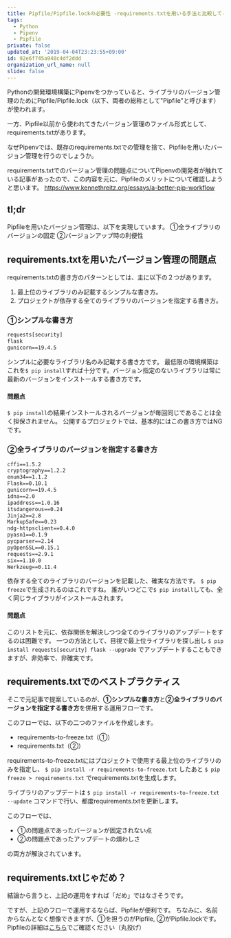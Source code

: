 ```yaml
---
title: Pipfile/Pipfile.lockの必要性 -requirements.txtを用いる手法と比較して-
tags:
  - Python
  - Pipenv
  - Pipfile
private: false
updated_at: '2019-04-04T23:23:55+09:00'
id: 92e6f745a940c4df2ddd
organization_url_name: null
slide: false
---
```

Pythonの開発環境構築にPipenvをつかっていると、ライブラリのバージョン管理のためにPipfile/Pipfile.lock（以下、両者の総称として"Pipfile"と呼びます）が使われます。

一方、Pipfile以前から使われてきたバージョン管理のファイル形式として、requirements.txtがあります。

なぜPipenvでは、既存のrequirements.txtでの管理を捨て、Pipfileを用いたバージョン管理を行うのでしょうか。

requirements.txtでのバージョン管理の問題点についてPipenvの開発者が触れている記事があったので、この内容を元に、Pipfileのメリットについて確認しようと思います。
https://www.kennethreitz.org/essays/a-better-pip-workflow

## tl;dr
Pipfileを用いたバージョン管理は、以下を実現しています。
①全ライブラリのバージョンの固定
②バージョンアップ時の利便性


## requirements.txtを用いたバージョン管理の問題点
requirements.txtの書き方のパターンとしては、主に以下の２つがあります。

1. 最上位のライブラリのみ記載するシンプルな書き方。
2. プロジェクトが依存する全てのライブラリのバージョンを指定する書き方。

### ①シンプルな書き方

```text:requirements.txt
requests[security]
flask
gunicorn==19.4.5
```
シンプルに必要なライブラリ名のみ記載する書き方です。
最低限の環境構築はこれを`$ pip install`すれば十分です。バージョン指定のないライブラリは常に最新のバージョンをインストールする書き方です。
#### 問題点
`$ pip install`の結果インストールされるバージョンが毎回同じであることは全く担保されません。
公開するプロジェクトでは、基本的にはこの書き方ではNGです。

### ②全ライブラリのバージョンを指定する書き方

```text:requirements.txt
cffi==1.5.2
cryptography==1.2.2
enum34==1.1.2
Flask==0.10.1
gunicorn==19.4.5
idna==2.0
ipaddress==1.0.16
itsdangerous==0.24
Jinja2==2.8
MarkupSafe==0.23
ndg-httpsclient==0.4.0
pyasn1==0.1.9
pycparser==2.14
pyOpenSSL==0.15.1
requests==2.9.1
six==1.10.0
Werkzeug==0.11.4
```
依存する全てのライブラリのバージョンを記載した、確実な方法です。
`$ pip freeze`で生成されるのはこれですね。
誰がいつどこで`$ pip install`しても、全く同じライブラリがインストールされます。
#### 問題点
このリストを元に、依存関係を解決しつつ全てのライブラリのアップデートをするのは困難です。
一つの方法として、目視で最上位ライブラリを探し出し
`$ pip install requests[security] flask --upgrade`
でアップデートすることもできますが、非効率で、非確実です。

## requirements.txtでのベストプラクティス

そこで元記事で提案しているのが、**①シンプルな書き方**と**②全ライブラリのバージョンを指定する書き方**を併用する運用フローです。

このフローでは、以下の二つのファイルを作成します。

- requirements-to-freeze.txt（①）
- requirements.txt（②）

requirements-to-freeze.txtにはプロジェクトで使用する最上位のライブラリのみを指定し、
`$ pip install -r requirements-to-freeze.txt`
したあと
`$ pip freeze > requirements.txt`
でrequirements.txtを生成します。

ライブラリのアップデートは
`$ pip install -r requirements-to-freeze.txt --update`
コマンドで行い、都度requirements.txtを更新します。

このフローでは、

- ①の問題点であったバージョンが固定されない点
- ②の問題点であったアップデートの煩わしさ

の両方が解決されています。

## requirements.txtじゃだめ？

結論から言うと、上記の運用をすれば「だめ」ではなさそうです。

ですが、上記のフローで運用するならば、Pipfileが便利です。
ちなみに、名前からなんとなく想像できますが、①を担うのがPipfile, ②がPipfile.lockです。
Pipfileの詳細は[こちら](https://github.com/pypa/pipfile)でご確認ください（丸投げ）
